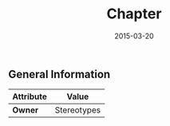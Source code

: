 ﻿---
title: Chapter
toc: false
type: specs
date: "2015-03-20"
draft: false
specification: KBL
version: 2.4.sr1
documentType: "Recommendation"
elementType: Class
classes:
  - Chapter
menu_name: kbl-2.4.sr1
---

## General Information

| Attribute               | Value |
|-------------------------|-------|
| **Owner**               | Stereotypes |
